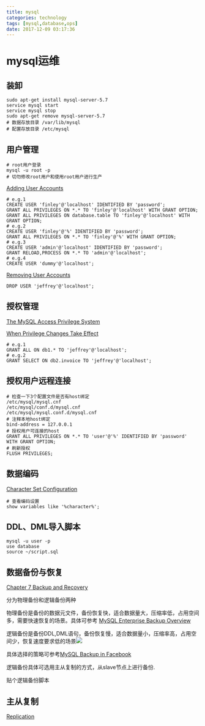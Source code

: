 ```yaml
---
title: mysql
categories: technology
tags: [mysql,database,ops]
date: 2017-12-09 03:17:36
---
```


# mysql运维

## 装卸

```shell
sudo apt-get install mysql-server-5.7
service mysql start
service mysql stop
sudo apt-get remove mysql-server-5.7
# 数据存放目录 /var/lib/mysql
# 配置存放目录 /etc/mysql
```

## 用户管理

```shell
# root用户登录
mysql -u root -p
# 切勿修改root用户和使用root用户进行生产
```

[Adding User Accounts](https://dev.mysql.com/doc/refman/5.7/en/adding-users.html)

```mysql
# e.g.1
CREATE USER 'finley'@'localhost' IDENTIFIED BY 'password';
GRANT ALL PRIVILEGES ON *.* TO 'finley'@'localhost' WITH GRANT OPTION;
GRANT ALL PRIVILEGES ON database.table TO 'finley'@'localhost' WITH GRANT OPTION;
# e.g.2
CREATE USER 'finley'@'%' IDENTIFIED BY 'password';
GRANT ALL PRIVILEGES ON *.* TO 'finley'@'%' WITH GRANT OPTION;
# e.g.3
CREATE USER 'admin'@'localhost' IDENTIFIED BY 'password';
GRANT RELOAD,PROCESS ON *.* TO 'admin'@'localhost';
# e.g.4
CREATE USER 'dummy'@'localhost';
```

[Removing User Accounts](https://dev.mysql.com/doc/refman/5.7/en/removing-users.html)

```mysql
DROP USER 'jeffrey'@'localhost';
```

## 授权管理

[The MySQL Access Privilege System](https://dev.mysql.com/doc/refman/5.7/en/privilege-system.html)

[When Privilege Changes Take Effect](https://dev.mysql.com/doc/refman/5.7/en/privilege-changes.html)

```mysql
# e.g.1
GRANT ALL ON db1.* TO 'jeffrey'@'localhost';
# e.g.2
GRANT SELECT ON db2.invoice TO 'jeffrey'@'localhost';
```

## 授权用户远程连接

```mysql
# 检查一下3个配置文件是否有host绑定
/etc/mysql/mysql.cnf
/etc/mysql/conf.d/mysql.cnf
/etc/mysql/mysql.conf.d/mysql.cnf
# 注释本地host绑定
bind-address = 127.0.0.1
# 授权用户可连接的host
GRANT ALL PRIVILEGES ON *.* TO 'user'@'%' IDENTIFIED BY 'password' WITH GRANT OPTION;
# 刷新授权
FLUSH PRIVILEGES;
```

## 数据编码

[Character Set Configuration](https://dev.mysql.com/doc/refman/5.7/en/charset-configuration.html)

```mysql
# 查看编码设置
show variables like '%character%';
```

## DDL、DML导入脚本

```shell
mysql -u user -p
use database
source ~/script.sql
```

## 数据备份与恢复

[Chapter 7 Backup and Recovery](https://dev.mysql.com/doc/refman/5.7/en/backup-and-recovery.html)

分为物理备份和逻辑备份两种

物理备份是备份的数据元文件，备份恢复快，适合数据量大，压缩率低，占用空间多，需要快速恢复的场景。具体可参考 [MySQL Enterprise Backup Overview](https://dev.mysql.com/doc/refman/5.7/en/mysql-enterprise-backup.html)

逻辑备份是备份DDL,DML语句，备份恢复慢，适合数据量小，压缩率高，占用空间少，恢复速度要求低的场景![](http://img.willowspace.cn/willowspace_2016/1512758006545.png?imageMogr2/thumbnail/800)

具体选择的策略可参考[MySQL Backup in Facebook](http://cenalulu.github.io/mysql/how-we-do-mysql-backup-in-facebook/)

逻辑备份具体可选用主从复制的方式，从slave节点上进行备份.

贴个逻辑备份脚本

## 主从复制

[Replication](https://dev.mysql.com/doc/refman/5.7/en/replication.html)

